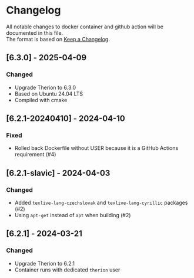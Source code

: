 # Changelog

All notable changes to docker container and github action will be documented in this file.  
The format is based on [Keep a Changelog](https://keepachangelog.com/en/1.1.0/).

## [6.3.0] - 2025-04-09

### Changed
- Upgrade Therion to 6.3.0
- Based on Ubuntu 24.04 LTS
- Compiled with cmake

## [6.2.1-20240410] - 2024-04-10

### Fixed
- Rolled back Dockerfile without USER because it is a GitHub Actions requirement (#4)

## [6.2.1-slavic] - 2024-04-03

### Changed
- Added `texlive-lang-czechslovak` and `texlive-lang-cyrillic` packages (#2)
- Using `apt-get` instead of `apt` when building (#2)

## [6.2.1] - 2024-03-21

### Changed
- Upgrade Therion to 6.2.1
- Container runs with dedicated `therion` user